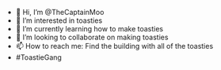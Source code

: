 - 👋 Hi, I’m @TheCaptainMoo
- 👀 I’m interested in toasties
- 🌱 I’m currently learning how to make toasties
- 💞️ I’m looking to collaborate on making toasties
- 📫 How to reach me: Find the building with all of the toasties 
- #ToastieGang
<!---
The-Captain-Moo/The-Captain-Moo is a ✨ special ✨ repository because its `README.md` (this file) appears on your GitHub profile.
You can click the Preview link to take a look at your changes.
--->
